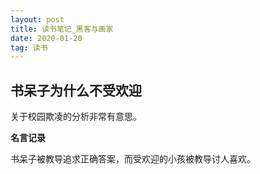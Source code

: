 ```yaml
---
layout: post
title: 读书笔记_黑客与画家
date: 2020-01-20
tag: 读书
---
```


## 书呆子为什么不受欢迎

关于校园欺凌的分析非常有意思。

**名言记录**



书呆子被教导追求正确答案，而受欢迎的小孩被教导讨人喜欢。 

